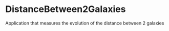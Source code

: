 # DistanceBetween2Galaxies
Application that measures the evolution of the distance between 2 galaxies
